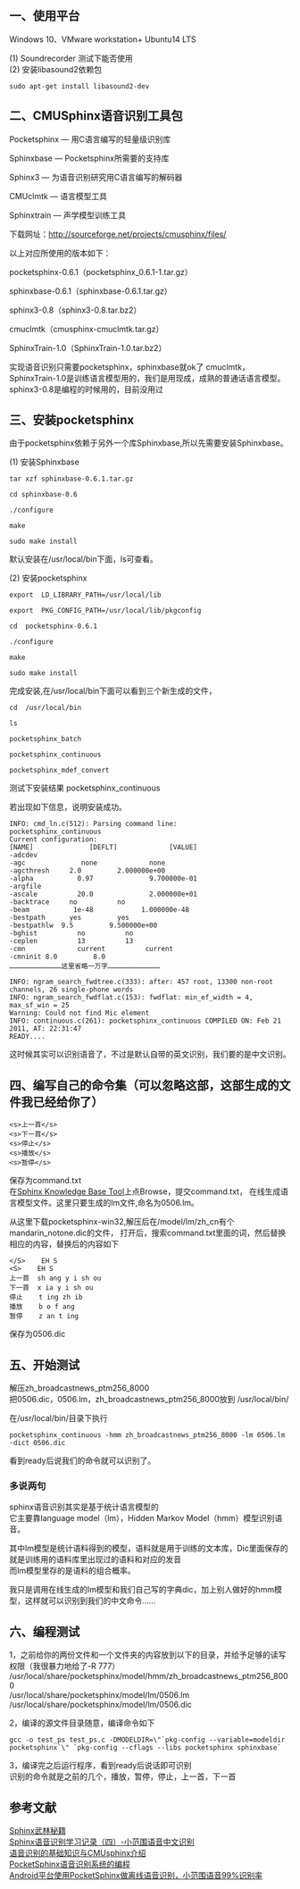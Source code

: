 ## 一、使用平台

Windows 10、VMware workstation+ Ubuntu14 LTS

(1) Soundrecorder 测试下能否使用  
(2) 安装libasound2依赖包
```
sudo apt-get install libasound2-dev
```

## 二、CMUSphinx语音识别工具包

Pocketsphinx — 用C语言编写的轻量级识别库

Sphinxbase — Pocketsphinx所需要的支持库

Sphinx3 — 为语音识别研究用C语言编写的解码器

CMUclmtk — 语言模型工具

Sphinxtrain — 声学模型训练工具

下载网址：http://sourceforge.net/projects/cmusphinx/files/

以上对应所使用的版本如下：

pocketsphinx-0.6.1（pocketsphinx_0.6.1-1.tar.gz）

sphinxbase-0.6.1（sphinxbase-0.6.1.tar.gz）

sphinx3-0.8（sphinx3-0.8.tar.bz2）

cmuclmtk（cmusphinx-cmuclmtk.tar.gz）

SphinxTrain-1.0（SphinxTrain-1.0.tar.bz2）

实现语音识别只需要pocketsphinx，sphinxbase就ok了
cmuclmtk，SphinxTrain-1.0是训练语言模型用的，我们是用现成，成熟的普通话语言模型。
sphinx3-0.8是编程的时候用的，目前没用过

## 三、安装pocketsphinx

由于pocketsphinx依赖于另外一个库Sphinxbase,所以先需要安装Sphinxbase。

(1) 安装Sphinxbase
```
tar xzf sphinxbase-0.6.1.tar.gz

cd sphinxbase-0.6

./configure

make

sudo make install
```
默认安装在/usr/local/bin下面，ls可查看。

(2) 安装pocketsphinx
```
export  LD_LIBRARY_PATH=/usr/local/lib

export  PKG_CONFIG_PATH=/usr/local/lib/pkgconfig

cd  pocketsphinx-0.6.1

./configure

make

sudo make install
```
完成安装,在/usr/local/bin下面可以看到三个新生成的文件，
```
cd  /usr/local/bin

ls

pocketsphinx_batch

pocketsphinx_continuous

pocketsphinx_mdef_convert
```
测试下安装结果
pocketsphinx_continuous

若出现如下信息，说明安装成功。
```
INFO: cmd_ln.c(512): Parsing command line:  
pocketsphinx_continuous  
Current configuration:  
[NAME]              [DEFLT]             [VALUE]  
-adcdev                       
-agc              none             none  
-agcthresh     2.0         2.000000e+00  
-alpha           0.97              9.700000e-01  
-argfile                  
-ascale          20.0              2.000000e+01  
-backtrace     no          no  
-beam           1e-48            1.000000e-48  
-bestpath      yes         yes  
-bestpathlw  9.5         9.500000e+00  
-bghist          no          no  
-ceplen          13          13  
-cmn             current          current  
-cmninit 8.0         8.0  
…………………………………这里省略一万字…………………………………

INFO: ngram_search_fwdtree.c(333): after: 457 root, 13300 non-root channels, 26 single-phone words  
INFO: ngram_search_fwdflat.c(153): fwdflat: min_ef_width = 4, max_sf_win = 25  
Warning: Could not find Mic element  
INFO: continuous.c(261): pocketsphinx_continuous COMPILED ON: Feb 21 2011, AT: 22:31:47  
READY....  
```
这时候其实可以识别语音了，不过是默认自带的英文识别，我们要的是中文识别。

## 四、编写自己的命令集（可以忽略这部，这部生成的文件我已经给你了）
```
<s>上一首</s>
<s>下一首</s>
<s>停止</s>
<s>播放</s>
<s>暂停</s>
```
保存为command.txt  
在[Sphinx Knowledge Base Tool](http://www.speech.cs.cmu.edu/tools/lmtool.html)上点Browse，提交command.txt，
在线生成语言模型文件。这里只要生成的lm文件,命名为0506.lm。

从这里下载pocketsphinx-win32,解压后在/model/lm/zh_cn有个mandarin_notone.dic的文件，
打开后，搜索command.txt里面的词，然后替换相应的内容，替换后的内容如下
```
</S>    EH S
<S>    EH S
上一首  sh ang y i sh ou
下一首  x ia y i sh ou
停止    t ing zh ib
播放    b o f ang
暂停    z an t ing
```
保存为0506.dic

## 五、开始测试
解压zh_broadcastnews_ptm256_8000  
把0506.dic，0506.lm，zh_broadcastnews_ptm256_8000放到 /usr/local/bin/  

在/usr/local/bin/目录下执行
```
pocketsphinx_continuous -hmm zh_broadcastnews_ptm256_8000 -lm 0506.lm -dict 0506.dic
```
看到ready后说我们的命令就可以识别了。  

### 多说两句  
sphinx语音识别其实是基于统计语言模型的  
它主要靠language model（lm），Hidden Markov Model（hmm）模型识别语音。  

其中lm模型是统计语料得到的模型，语料就是用于训练的文本库，Dic里面保存的就是训练用的语料库里出现过的语料和对应的发音  
而lm模型里存的是语料的组合概率。  

我只是调用在线生成的lm模型和我们自己写的字典dic，加上别人做好的hmm模型，这样就可以识别到我们的中文命令……  

## 六、编程测试
1，之前给你的两份文件和一个文件夹的内容放到以下的目录，并给予足够的读写权限（我很暴力地给了-R 777）  
/usr/local/share/pocketsphinx/model/hmm/zh_broadcastnews_ptm256_8000  
/usr/local/share/pocketsphinx/model/lm/0506.lm  
/usr/local/share/pocketsphinx/model/lm/0506.dic

2，编译的源文件目录随意，编译命令如下
```
gcc -o test_ps test_ps.c -DMODELDIR=\"`pkg-config --variable=modeldir pocketsphinx`\" `pkg-config --cflags --libs pocketsphinx sphinxbase`
```
3，编译完之后运行程序，看到ready后说话即可识别  
识别的命令就是之前的几个，播放，暂停，停止，上一首，下一首  

## 参考文献
[Sphinx武林秘籍](http://www.cnblogs.com/huanghuang/archive/2011/07/14/2106579.html)  
[Sphinx语音识别学习记录（四）-小范围语音中文识别](http://www.cnblogs.com/yin52133/archive/2012/07/12/2588201.html)  
[语音识别的基础知识与CMUsphinx介绍](http://blog.csdn.net/zouxy09/article/details/7941585)  
[PocketSphinx语音识别系统的编程](http://blog.csdn.net/zouxy09/article/details/7978108)  
[Android平台使用PocketSphinx做离线语音识别，小范围语音99%识别率](http://zuoshu.iteye.com/blog/1463867)  